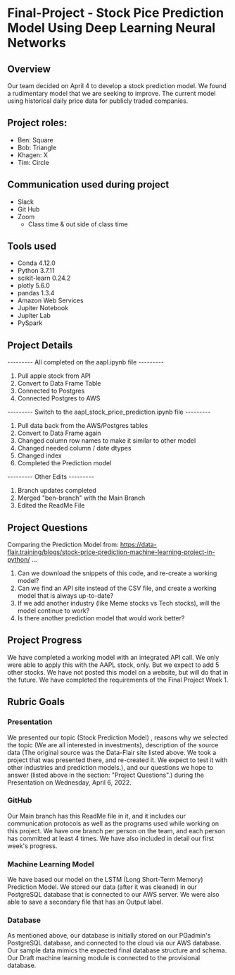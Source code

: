 # Final-Project - Stock Pice Prediction Model Using Deep Learning Neural Networks

## Overview 
Our team decided on April 4 to develop a stock prediction model. We found a rudimentary model that we are seeking to improve. The current model using historical daily price data for publicly traded companies.
## Project roles:
- Ben: Square 
- Bob: Triangle
- Khagen: X
- Tim: Circle
## Communication used during project
- Slack
- Git Hub
- Zoom
	- Class time & out side of class time
## Tools used
- Conda 4.12.0
- Python 3.7.11
- scikit-learn 0.24.2
- plotly 5.6.0
- pandas 1.3.4
- Amazon Web Services
- Jupiter Notebook
- Jupiter Lab
- PySpark

## Project Details

--------- All completed on the aapl.ipynb file ---------
1. Pull apple stock from API
2. Convert to Data Frame Table
3. Connected to Postgres
4. Connected Postgres to AWS

--------- Switch to the aapl_stock_price_prediction.ipynb file ---------
1. Pull data back from the AWS/Postgres tables
2. Convert to Data Frame again
3. Changed column row names to make it similar to other model
4. Changed needed column / date dtypes
5. Changed index
6. Completed the Prediction model

--------- Other Edits ---------
1. Branch updates completed
2. Merged "ben-branch" with the Main Branch
3. Edited the ReadMe File

## Project Questions
Comparing the Prediction Model from: https://data-flair.training/blogs/stock-price-prediction-machine-learning-project-in-python/ ...
1. Can we download the snippets of this code, and re-create a working model?
2. Can we find an API site instead of the CSV file, and create a working model that is always up-to-date?
3. If we add another industry (like Meme stocks vs Tech stocks), will the model continue to work?
4. Is there another prediction model that would work better?

## Project Progress
We have completed a working model with an integrated API call. We only were able to apply this with the AAPL stock, only. But we expect to add 5 other stocks. We have not posted this model on a website, but will do that in the future. We have completed the requirements of the Final Project Week 1. 

## Rubric Goals

### Presentation
We presented our topic (Stock Prediction Model) , reasons why we selected the topic (We are all interested in investments), description of the source data (The original source was the Data-Flair site listed above. We took a project that was presented there, and re-created it. We expect to test it with other industries and prediction models.), and our questions we hope to answer (listed above in the section: "Project Questions".) during the Presentation on Wednesday, April 6, 2022. 

### GitHub
Our Main branch has this ReadMe file in it, and it includes our communication protocols as well as the programs used while working on this project. We have one branch per person on the team, and each person has committed at least 4 times. We have also included in detail our first week's progress.

### Machine Learning Model
We have based our model on the LSTM (Long Short-Term Memory) Prediction Model. We stored our data (after it was cleaned) in our PostgreSQL database that is connected to our AWS server. We were also able to save a secondary file that has an Output label.

### Database
As mentioned above, our database is initially stored on our PGadmin's PostgreSQL database, and connected to the cloud via our AWS database. Our sample data mimics the expected final database structure and schema. Our Draft machine learning module is connected to the provisional database. 



